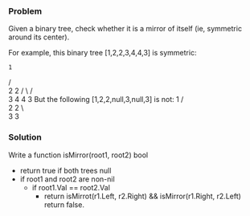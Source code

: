 ### Problem 
Given a binary tree, check whether it is a mirror of itself (ie, symmetric around its center).

For example, this binary tree [1,2,2,3,4,4,3] is symmetric:

    1
   / \
  2   2
 / \ / \
3  4 4  3
But the following [1,2,2,null,3,null,3] is not:
    1
   / \
  2   2
   \   \
   3    3

### Solution

Write a function isMirror(root1, root2) bool
- return true if both trees null
- if root1 and root2 are non-nil 
	- if root1.Val == root2.Val
		- return isMirrot(r1.Left, r2.Right) && isMirror(r1.Right, r2.Left) 
return false. 